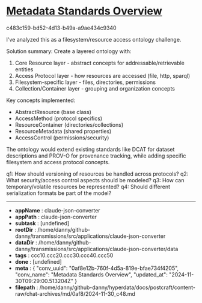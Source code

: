 # [Metadata Standards Overview](https://claude.ai/chat/0af8e12b-760f-4d5a-819e-bfae734f4205)

c483c159-bd52-4d13-b49a-a9ae434c9340

 I've analyzed this as a filesystem/resource access ontology challenge.

Solution summary:
Create a layered ontology with:
1. Core Resource layer - abstract concepts for addressable/retrievable entities
2. Access Protocol layer - how resources are accessed (file, http, sparql)
3. Filesystem-specific layer - files, directories, permissions
4. Collection/Container layer - grouping and organization concepts

Key concepts implemented:
- AbstractResource (base class)
- AccessMethod (protocol specifics)
- ResourceContainer (directories/collections)
- ResourceMetadata (shared properties)
- AccessControl (permissions/security)

The ontology would extend existing standards like DCAT for dataset descriptions and PROV-O for provenance tracking, while adding specific filesystem and access protocol concepts.

q1: How should versioning of resources be handled across protocols?
q2: What security/access control aspects should be modeled?
q3: How can temporary/volatile resources be represented?
q4: Should different serialization formats be part of the model?

---

* **appName** : claude-json-converter
* **appPath** : claude-json-converter
* **subtask** : [undefined]
* **rootDir** : /home/danny/github-danny/transmissions/src/applications/claude-json-converter
* **dataDir** : /home/danny/github-danny/transmissions/src/applications/claude-json-converter/data
* **tags** : ccc10.ccc20.ccc30.ccc40.ccc50
* **done** : [undefined]
* **meta** : {
  "conv_uuid": "0af8e12b-760f-4d5a-819e-bfae734f4205",
  "conv_name": "Metadata Standards Overview",
  "updated_at": "2024-11-30T09:29:00.513204Z"
}
* **filepath** : /home/danny/github-danny/hyperdata/docs/postcraft/content-raw/chat-archives/md/0af8/2024-11-30_c48.md